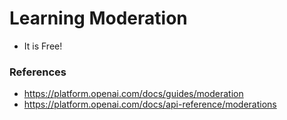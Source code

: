 # Learning Moderation

- It is Free!

### References

- https://platform.openai.com/docs/guides/moderation
- https://platform.openai.com/docs/api-reference/moderations
